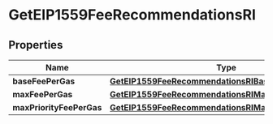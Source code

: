 

# GetEIP1559FeeRecommendationsRI


## Properties

Name | Type | Description | Notes
------------ | ------------- | ------------- | -------------
**baseFeePerGas** | [**GetEIP1559FeeRecommendationsRIBaseFeePerGas**](GetEIP1559FeeRecommendationsRIBaseFeePerGas.md) |  | 
**maxFeePerGas** | [**GetEIP1559FeeRecommendationsRIMaxFeePerGas**](GetEIP1559FeeRecommendationsRIMaxFeePerGas.md) |  | 
**maxPriorityFeePerGas** | [**GetEIP1559FeeRecommendationsRIMaxPriorityFeePerGas**](GetEIP1559FeeRecommendationsRIMaxPriorityFeePerGas.md) |  | 



